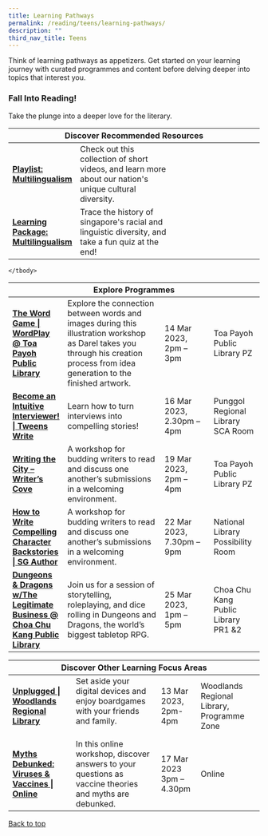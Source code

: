 ```yaml
---
title: Learning Pathways
permalink: /reading/teens/learning-pathways/
description: ""
third_nav_title: Teens
---
```

Think of learning pathways as appetizers. Get started on your learning journey with curated programmes and content before delving deeper into topics that interest you.

<h3><b>Fall Into Reading!</b></h3>
Take the plunge into a deeper love for the literary.

<div class="horizontal-scroll margin--bottom--lg">
  <table class="generic-table">
    <thead>
      <tr>
        <th class="is-uppercase has-weight-normal" colspan="4">Discover Recommended Resources</th>
      </tr>
    </thead>
    <tbody>
      <tr>
        <td style="width: 20%;"><a target="_blank" href= "/reading/teens/content"><b>Playlist: Multilingualism</b></a></td>
        <td style="width: 40%;">Check out this collection of short videos, and learn more about our nation's unique cultural diversity.</td>
        <td></td>
        <td> </td>
    </tr>
			      <tr>
        <td style="width: 20%;"><a target="_blank" href= "/reading/teens/content"><b>Learning Package: Multilingualism</b></a></td>
        <td style="width: 40%;">Trace the history of singapore's racial and linguistic diversity, and take a fun quiz at the end! </td>
        <td style="width: 20%;"> </td>
        <td style="width: 20%;"> </td>
      </tr>
			
			
 </tbody>
  </table>
</div>

<div class="horizontal-scroll margin--bottom--lg">
  <table class="generic-table">
    <thead>
      <tr>
        <th class="is-uppercase has-weight-normal" colspan="4">Explore Programmes</th>
      </tr>
    </thead>
    <tbody>
				<tr>
<td><a target="_blank" href="https://www.eventbrite.sg/e/the-word-game-wordplay-toa-payoh-public-library-tickets-568947235497"><b>The Word Game | WordPlay @ Toa Payoh Public Library</b></a></td>
        <td>Explore the connection between words and images during this illustration workshop as Darel takes you through his creation process from idea generation to the finished artwork.
        </td><td>14 Mar 2023, <br>2pm – 3pm</td>
        <td>Toa Payoh Public Library PZ </td>
      </tr>
      <tr>
        <td style="width: 20%;"><a target="_blank" href="https://www.eventbrite.sg/e/become-an-intuitive-interviewer-tweens-write-tickets-550139721717"><b>Become an Intuitive Interviewer! | Tweens Write</b></a></td>
        <td style="width: 40%;">Learn how to turn interviews into compelling stories! </td>
        <td style="width: 20%;">16 Mar 2023,
<br>2.30pm – 4pm</td>
        <td style="width: 20%;">Punggol Regional Library SCA Room</td>
      </tr>
<tr>
<td><a target="_blank" href="https://www.eventbrite.sg/e/writing-the-city-writers-cove-tickets-557579203407"><b>Writing the City – Writer’s Cove
</b></a></td>
        <td> A workshop for budding writers to read and discuss one another’s submissions in a welcoming environment.
	</td><td>19 Mar 2023, <br>
2pm – 4pm
	</td>
        <td>Toa Payoh Public Library PZ</td>
      </tr>
			<tr>
<td><a target="_blank" href="https://www.eventbrite.sg/e/how\-to-write-compelling-character-backstories-sg-author-tickets-530268175387"><b>How to Write Compelling Character Backstories | SG Author
</b></a></td>
        <td> A workshop for budding writers to read and discuss one another’s submissions in a welcoming environment.
	</td><td>22 Mar 2023, <br>
7.30pm – 9pm
	</td>
        <td>National Library Possibility Room</td>
      </tr>
<tr>
<td><a target="_blank" href="https://www.eventbrite.sg/e/dungeons-dragons-wthe-legitimate-business-choa-chu-kang-public-library-tickets-550155900107"><b>Dungeons & Dragons w/The Legitimate Business @ Choa Chu Kang Public Library</b></a></td>
        <td> Join us for a session of storytelling, roleplaying, and dice rolling in Dungeons and Dragons, the world’s biggest tabletop RPG.</td>
	<td>25 Mar 2023, <br>1pm – 5pm</td>
        <td>Choa Chu Kang Public Library PR1 &2</td>
      </tr>

    </tbody>
  </table>
</div>

<div class="horizontal-scroll margin--bottom--lg">
  <table class="generic-table">
    <thead>
      <tr>
        <th class="is-uppercase has-weight-normal" colspan="4">Discover Other Learning Focus Areas</th>
      </tr>
    </thead>
    <tbody>
<tr>
<td><a target="_blank" href="https://www.eventbrite.sg/e/unplugged-woodlands-regional-library-tickets-550217193437" ><b>Unplugged | Woodlands Regional Library</b></a></td>
	<td>Set aside your digital devices and enjoy boardgames with your friends and family.<br><br>
        </td><td>13 Mar 2023, <br>
2pm-4pm</td>
        <td>Woodlands Regional Library, Programme Zone</td>
      </tr>
<tr>
        <td><a target="_blank" href="https://www.eventbrite.sg/e/myths-debunked-viruses-vaccines-online-tickets-550169540907"><b>Myths Debunked: Viruses & Vaccines | Online
</b></a></td>
        <td>In this online workshop, discover answers to your questions as vaccine theories and myths are debunked. </td>
        <td>
			 17 Mar 2023 <br>3pm – 4.30pm</td>
        <td>Online</td>
      </tr>
    </tbody>
  </table>
</div>
<p class="has-text-right margin--top--xl"><a href="#main-content">Back to top</a></p>